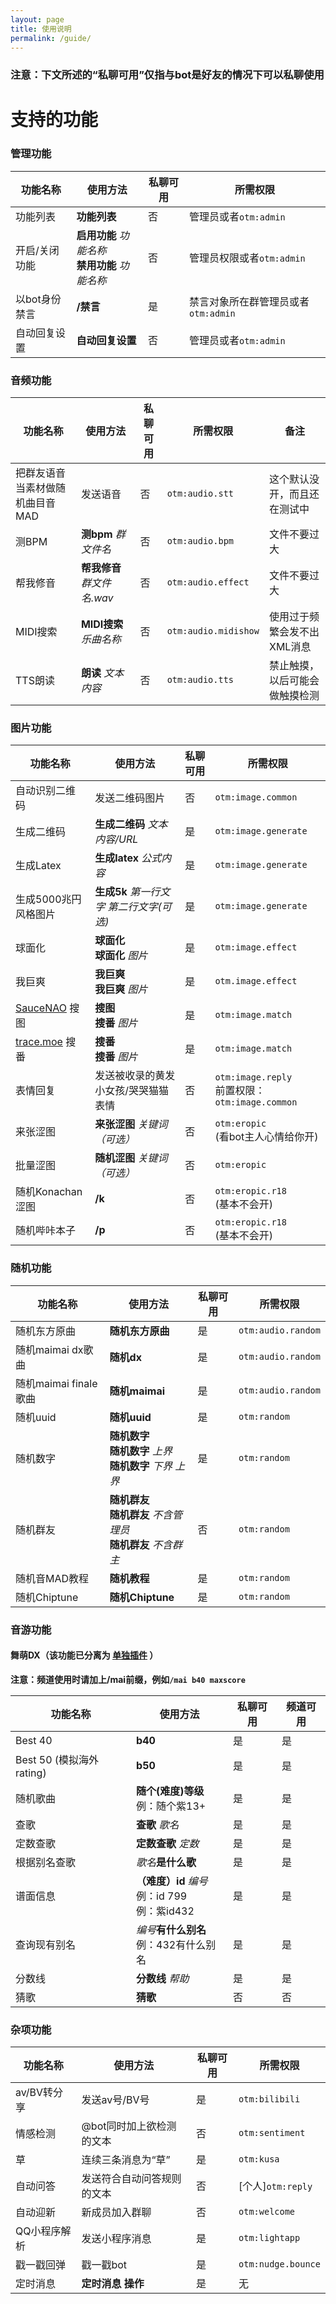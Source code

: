 ```yaml
---
layout: page
title: 使用说明
permalink: /guide/
---
```


### 注意：下文所述的“私聊可用”仅指与bot是好友的情况下可以私聊使用



# 支持的功能

### 管理功能

| 功能名称     | 使用方法                               | 私聊可用 | 所需权限                    |
|----------|------------------------------------|------|-------------------------|
| 功能列表     | **功能列表**                           | 否    | 管理员或者`otm:admin`        |
| 开启/关闭功能  | **启用功能** *功能名称*<br>**禁用功能** *功能名称* | 否    | 管理员权限或者`otm:admin`      |
| 以bot身份禁言 | **/禁言**                            | 是    | 禁言对象所在群管理员或者`otm:admin` |
| 自动回复设置   | **自动回复设置**                         | 否    | 管理员或者`otm:admin`        |

### 音频功能

| 功能名称              | 使用方法                | 私聊可用 | 所需权限                 | 备注              |
|-------------------|---------------------|------|----------------------|-----------------|
| 把群友语音当素材做随机曲目音MAD | 发送语音                | 否    | `otm:audio.stt`      | 这个默认没开，而且还在测试中  |
| 测BPM              | **测bpm** *群文件名*     | 否    | `otm:audio.bpm`      | 文件不要过大          |
| 帮我修音              | **帮我修音** *群文件名.wav* | 否    | `otm:audio.effect`   | 文件不要过大          |
| MIDI搜索            | **MIDI搜索** *乐曲名称*   | 否    | `otm:audio.midishow` | 使用过于频繁会发不出XML消息 |
| TTS朗读             | **朗读** *文本内容*       | 否    | `otm:audio.tts`      | 禁止触摸，以后可能会做触摸检测 |

###  图片功能

| 功能名称                                 | 使用方法                       | 私聊可用 | 所需权限                                         |
|--------------------------------------|----------------------------|------|----------------------------------------------|
| 自动识别二维码                              | 发送二维码图片                    | 否    | `otm:image.common`                           |
| 生成二维码                                | **生成二维码** *文本内容/URL*       | 是    | `otm:image.generate`                         |
| 生成Latex                              | **生成latex** *公式内容*         | 是    | `otm:image.generate`                         |
| 生成5000兆円风格图片                         | **生成5k** *第一行文字 第二行文字(可选)* | 是    | `otm:image.generate`                         |
| 球面化                                  | **球面化**<br>**球面化** *图片*    | 是    | `otm:image.effect`                           |
| 我巨爽                                  | **我巨爽**<br>**我巨爽** *图片*    | 是    | `otm.image.effect`                           |
| [SauceNAO](https://saucenao.com/) 搜图 | **搜图**<br>**搜番** *图片*      | 是    | `otm:image.match`                            |
| [trace.moe](https://trace.moe) 搜番    | **搜番**<br>**搜番** *图片*      | 是    | `otm:image.match`                            |
| 表情回复                                 | 发送被收录的黄发小女孩/哭哭猫猫表情         | 否    | `otm:image.reply`<br>前置权限：`otm:image.common` |
| 来张涩图                                 | **来张涩图** *关键词（可选）*         | 否    | `otm:eropic`<br> (看bot主人心情给你开)               |
| 批量涩图                                 | **随机涩图** *关键词（可选）*         | 否    | `otm:eropic`                                 |
| 随机Konachan涩图                         | **/k**                     | 否    | `otm:eropic.r18`<br> (基本不会开)                 |
| 随机哔咔本子                               | **/p**                     | 否    | `otm:eropic.r18`<br> (基本不会开)                 |

### 随机功能

| 功能名称              | 使用方法                                            | 私聊可用 | 所需权限               |
|-------------------|-------------------------------------------------|------|--------------------|
| 随机东方原曲            | **随机东方原曲**                                      | 是    | `otm:audio.random` |
| 随机maimai dx歌曲     | **随机dx**                                        | 是    | `otm:audio.random` |
| 随机maimai finale歌曲 | **随机maimai**                                    | 是    | `otm:audio.random` |
| 随机uuid            | **随机uuid**                                      | 是    | `otm:random`       |
| 随机数字              | **随机数字**<br>**随机数字** *上界*<br>**随机数字** *下界 上界*   | 是    | `otm:random`       |
| 随机群友              | **随机群友**<br>**随机群友** *不含管理员*<br>**随机群友** *不含群主* | 否    | `otm:random`       |
| 随机音MAD教程          | **随机教程**                                        | 是    | `otm:random`       |
| 随机Chiptune        | **随机Chiptune**                                  | 是    | `otm:random`       |

### 音游功能

#### 舞萌DX（该功能已分离为 [单独插件](https://github.com/xszqxszq/maimai-bot) ）

**注意：频道使用时请加上/mai前缀，例如```/mai b40 maxscore```**

| 功能名称                 | 使用方法                                       | 私聊可用 | 频道可用 |
|----------------------|--------------------------------------------|------|------|
| Best 40              | **b40**                                    | 是    | 是    |
| Best 50 (模拟海外rating) | **b50**                                    | 是    | 是    |
| 随机歌曲                 | **随个(难度)等级**<br>例：随个紫13+                   | 是    | 是    |
| 查歌                   | **查歌** *歌名*                                | 是    | 是    |
| 定数查歌                 | **定数查歌** *定数*                              | 是    | 是    |    
| 根据别名查歌               | *歌名***是什么歌**                               | 是    | 是    |
| 谱面信息                 | **（难度）id** *编号*<br>  例：id 799<br> 例：紫id432 | 是    | 是    |
| 查询现有别名               | *编号***有什么别名**<br> 例：432有什么别名               | 是    | 是    |
| 分数线                  | **分数线** *帮助*                               | 是    | 是    |
| 猜歌                   | **猜歌**                                     | 否    | 否    |

### 杂项功能

| 功能名称       | 使用方法                         | 私聊可用  | 所需权限                          |
|------------|------------------------------|-------|-------------------------------|
| av/BV转分享   | 发送av号/BV号                    | 是     | `otm:bilibili`                |
| 情感检测       | @bot同时加上欲检测的文本               | 否     | `otm:sentiment`               |
| 草          | 连续三条消息为“草”                   | 是     | `otm:kusa`                    |
| 自动问答       | 发送符合自动问答规则的文本                | 否     | [个人]`otm:reply`               |
| 自动迎新       | 新成员加入群聊                      | 否     | `otm:welcome`                 |
| QQ小程序解析    | 发送小程序消息                      | 是     | `otm:lightapp`                |
| 戳一戳回弹      | 戳一戳bot                       | 是     | `otm:nudge.bounce`            |
| 定时消息       | **定时消息 操作**                  | 是     | 无                             |

